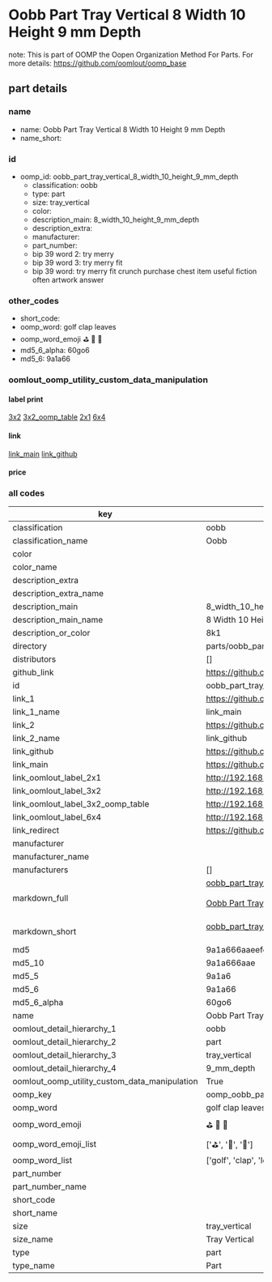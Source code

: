 # Oobb Part Tray Vertical 8 Width 10 Height 9 mm Depth  

note: This is part of OOMP the Oopen Organization Method For Parts. For more details: https://github.com/oomlout/oomp_base

##  part details
  







### name
* name: Oobb Part Tray Vertical 8 Width 10 Height 9 mm Depth
* name_short: 
### id
* oomp_id: oobb_part_tray_vertical_8_width_10_height_9_mm_depth
  * classification: oobb
  * type: part
  * size: tray_vertical
  * color: 
  * description_main: 8_width_10_height_9_mm_depth
  * description_extra: 
  * manufacturer: 
  * part_number: 
  * bip 39 word 2: try merry
  * bip 39 word 3: try merry fit
  * bip 39 word: try merry fit crunch purchase chest item useful fiction often artwork answer

### other_codes
* short_code: 
* oomp_word: golf clap leaves
* oomp_word_emoji :golf: :clap: :leaves:
* md5_6_alpha: 60go6
* md5_6: 9a1a66






### oomlout_oomp_utility_custom_data_manipulation
#### label print
[3x2](http://192.168.1.245:1112/?label=oomp%2060go6)
[3x2_oomp_table](http://192.168.1.108:1112/?label=oomp%2060go6)
[2x1](http://192.168.1.242:1112/?label=oomp%2060go6)
[6x4](http://192.168.1.55:1112/?label=oomp%2060go6)    

#### link

[link_main](https://github.com/oomlout/oomlout_oomp_version_1_messy/tree/main/parts/oobb_part_tray_vertical_8_width_10_height_9_mm_depth) [link_github](https://github.com/oomlout/oomlout_oomp_version_1_messy/tree/main/parts/oobb_part_tray_vertical_8_width_10_height_9_mm_depth)                             

#### price







### all codes 
| key | value |  
| --- | --- |  
| classification | oobb |  
| classification_name | Oobb |  
| color |  |  
| color_name |  |  
| description_extra |  |  
| description_extra_name |  |  
| description_main | 8_width_10_height_9_mm_depth |  
| description_main_name | 8 Width 10 Height 9 mm Depth |  
| description_or_color | 8k1 |  
| directory | parts/oobb_part_tray_vertical_8_width_10_height_9_mm_depth |  
| distributors | [] |  
| github_link | https://github.com/oomlout/oomlout_oomp_part_src/tree/main/parts/oobb_part_tray_vertical_8_width_10_height_9_mm_depth |  
| id | oobb_part_tray_vertical_8_width_10_height_9_mm_depth |  
| link_1 | https://github.com/oomlout/oomlout_oomp_version_1_messy/tree/main/parts/oobb_part_tray_vertical_8_width_10_height_9_mm_depth |  
| link_1_name | link_main |  
| link_2 | https://github.com/oomlout/oomlout_oomp_version_1_messy/tree/main/parts/oobb_part_tray_vertical_8_width_10_height_9_mm_depth |  
| link_2_name | link_github |  
| link_github | https://github.com/oomlout/oomlout_oomp_version_1_messy/tree/main/parts/oobb_part_tray_vertical_8_width_10_height_9_mm_depth |  
| link_main | https://github.com/oomlout/oomlout_oomp_version_1_messy/tree/main/parts/oobb_part_tray_vertical_8_width_10_height_9_mm_depth |  
| link_oomlout_label_2x1 | http://192.168.1.242:1112/?label=oomp%2060go6 |  
| link_oomlout_label_3x2 | http://192.168.1.245:1112/?label=oomp%2060go6 |  
| link_oomlout_label_3x2_oomp_table | http://192.168.1.108:1112/?label=oomp%2060go6 |  
| link_oomlout_label_6x4 | http://192.168.1.55:1112/?label=oomp%2060go6 |  
| link_redirect | https://github.com/oomlout/oomlout_oomp_version_1_messy/tree/main/parts/oobb_part_tray_vertical_8_width_10_height_9_mm_depth |  
| manufacturer |  |  
| manufacturer_name |  |  
| manufacturers | [] |  
| markdown_full | [oobb_part_tray_vertical_8_width_10_height_9_mm_depth](none)<br>[](none)<br>[Oobb Part Tray Vertical 8 Width 10 Height 9 Mm Depth](none)<br><br> |  
| markdown_short | [oobb_part_tray_vertical_8_width_10_height_9_mm_depth](none)<br><br> |  
| md5 | 9a1a666aaeefeed89e57134eafa2ef4f |  
| md5_10 | 9a1a666aae |  
| md5_5 | 9a1a6 |  
| md5_6 | 9a1a66 |  
| md5_6_alpha | 60go6 |  
| name | Oobb Part Tray Vertical 8 Width 10 Height 9 mm Depth |  
| oomlout_detail_hierarchy_1 | oobb |  
| oomlout_detail_hierarchy_2 | part |  
| oomlout_detail_hierarchy_3 | tray_vertical |  
| oomlout_detail_hierarchy_4 | 9_mm_depth |  
| oomlout_oomp_utility_custom_data_manipulation | True |  
| oomp_key | oomp_oobb_part_tray_vertical_8_width_10_height_9_mm_depth |  
| oomp_word | golf clap leaves |  
| oomp_word_emoji | :golf: :clap: :leaves: |  
| oomp_word_emoji_list | [':golf:', ':clap:', ':leaves:'] |  
| oomp_word_list | ['golf', 'clap', 'leaves'] |  
| part_number |  |  
| part_number_name |  |  
| short_code |  |  
| short_name |  |  
| size | tray_vertical |  
| size_name | Tray Vertical |  
| type | part |  
| type_name | Part |  
